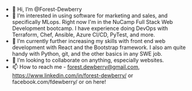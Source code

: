 - 👋 Hi, I’m @Forest-Dewberry
- 👀 I’m interested in using software for marketing and sales, and specifically MLops. Right now I'm in the NuCamp Full Stack Web Development bootcamp. I have experience doing DevOps with Terraform, Chef, Ansible, Azure CI/CD, PyTest, and more.
- 🌱 I’m currently further increasing my skills with front end web development with React and the Bootstrap framework. I also am quite handy with Python, git, and the other basics in any SWE job.
- 💞️ I’m looking to collaborate on anything, especially websites.
- 📫 How to reach me - forest.dewberry@gmail.com, https://www.linkedin.com/in/forest-dewberry/ or facebook.com/fdewberry/ or on here!


<!---
Forest-Dewberry/Forest-Dewberry is a ✨ special ✨ repository because its `README.md` (this file) appears on your GitHub profile.
You can click the Preview link to take a look at your changes.
--->
